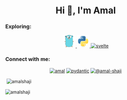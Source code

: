 <h1 align="center">Hi 👋, I'm Amal</h1>

<h3>Exploring: </h3>
<p align="center"> <a href="https://golang.org" target="_blank"> <img src="https://raw.githubusercontent.com/devicons/devicon/master/icons/go/go-original.svg" alt="go" width="40" height="40"/> </a>
<a href="https://python.org" target="_blank"> <img src="https://raw.githubusercontent.com/devicons/devicon/master/icons/python/python-original.svg" alt="python" width="40" height="40"/> </a>
<a href="https://svelte.dev" target="_blank"> <img src="https://upload.wikimedia.org/wikipedia/commons/1/1b/Svelte_Logo.svg" alt="svelte" width="40" height="40"/></a></p>

<h3>Connect with me:</h3>
<p align="center">
<a href="https://dev.to/amal" target="blank"><img align="center" src="https://cdn.jsdelivr.net/npm/simple-icons@3.0.1/icons/dev-dot-to.svg" alt="amal" height="30" width="40" /></a>
<a href="https://twitter.com/pydantic" target="blank"><img align="center" src="https://raw.githubusercontent.com/rahuldkjain/github-profile-readme-generator/master/src/images/icons/Social/twitter.svg" alt="pydantic" height="30" width="40" /></a>
<a href="https://medium.com/@amal-shaji" target="blank"><img align="center" src="https://raw.githubusercontent.com/rahuldkjain/github-profile-readme-generator/master/src/images/icons/Social/medium.svg" alt="@amal-shaji" height="30" width="40" /></a>
</p>

<p>&nbsp;<img align="center" src="https://github-readme-stats.vercel.app/api?username=amalshaji&show_icons=true&locale=en" alt="amalshaji" /></p>


<p><img align="center" src="https://github-readme-streak-stats.herokuapp.com/?user=amalshaji&" alt="amalshaji" /></p>
</center>
